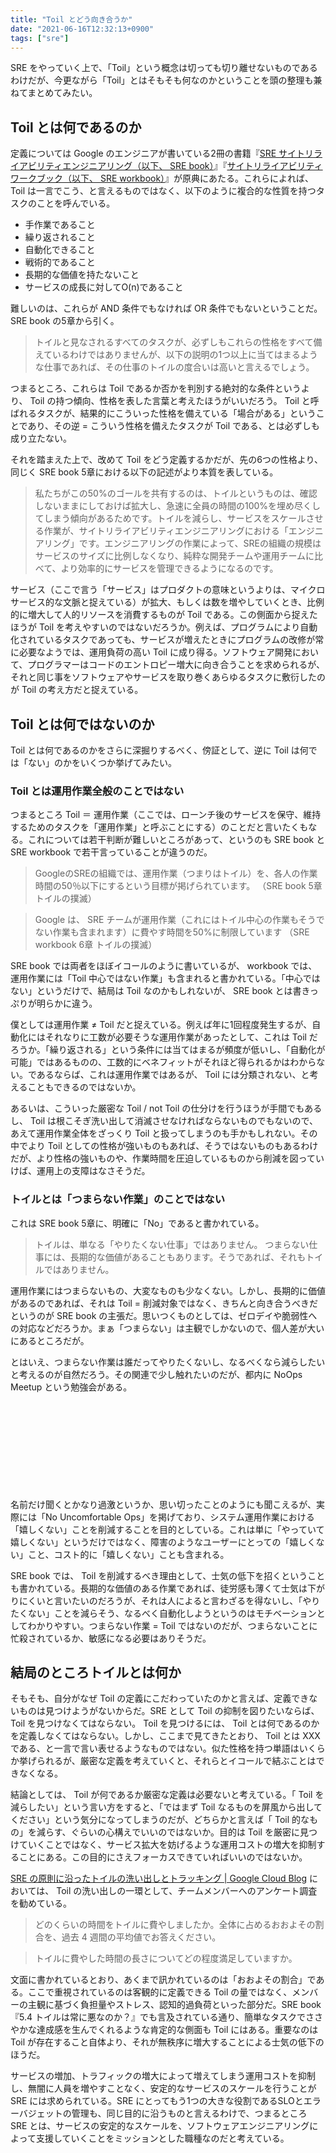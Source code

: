 ```yaml
---
title: "Toil とどう向き合うか"
date: "2021-06-16T12:32:13+0900"
tags: ["sre"]
---
```


SRE をやっていく上で、「Toil」という概念は切っても切り離せないものであるわけだが、今更ながら「Toil」とはそもそも何なのかということを頭の整理も兼ねてまとめてみたい。

## Toil とは何であるのか

定義については Google のエンジニアが書いている2冊の書籍『[SRE サイトリライアビリティエンジニアリング（以下、 SRE book）](https://www.oreilly.co.jp/books/9784873117911/)』『[サイトリライアビリティワークブック（以下、 SRE workbook）](https://www.oreilly.co.jp/books/9784873119137/)』が原典にあたる。これらによれば、 Toil は一言でこう、と言えるものではなく、以下のように複合的な性質を持つタスクのことを呼んでいる。

* 手作業であること
* 繰り返されること
* 自動化できること
* 戦術的であること
* 長期的な価値を持たないこと
* サービスの成長に対してO(n)であること

難しいのは、これらが AND 条件でもなければ OR 条件でもないということだ。 SRE book の5章から引く。

> トイルと見なされるすべてのタスクが、必ずしもこれらの性格をすべて備えているわけではありませんが、以下の説明の1つ以上に当てはまるような仕事であれば、その仕事のトイルの度合いは高いと言えるでしょう。

つまるところ、これらは Toil であるか否かを判別する絶対的な条件というより、 Toil の持つ傾向、性格を表した言葉と考えたほうがいいだろう。 Toil と呼ばれるタスクが、結果的にこういった性格を備えている「場合がある」ということであり、その逆 = こういう性格を備えたタスクが Toil である、とは必ずしも成り立たない。

それを踏まえた上で、改めて Toil をどう定義するかだが、先の6つの性格より、同じく SRE book 5章における以下の記述がより本質を表している。

> 私たちがこの50%のゴールを共有するのは、トイルというものは、確認しないままにしておけば拡大し、急速に全員の時間の100%を埋め尽くしてしまう傾向があるためです。トイルを減らし、サービスをスケールさせる作業が、サイトリライアビリティエンジニアリングにおける「エンジニアリング」です。エンジニアリングの作業によって、SREの組織の規模はサービスのサイズに比例しなくなり、純粋な開発チームや運用チームに比べて、より効率的にサービスを管理できるようになるのです。

サービス（ここで言う「サービス」はプロダクトの意味というよりは、マイクロサービス的な文脈と捉えている）が拡大、もしくは数を増やしていくとき、比例的に増大して人的リソースを消費するものが Toil である。この側面から捉えたほうが Toil を考えやすいのではないだろうか。例えば、プログラムにより自動化されているタスクであっても、サービスが増えたときにプログラムの改修が常に必要なようでは、運用負荷の高い Toil に成り得る。ソフトウェア開発において、プログラマーはコードのエントロピー増大に向き合うことを求められるが、それと同じ事をソフトウェアやサービスを取り巻くあらゆるタスクに敷衍したのが Toil の考え方だと捉えている。

## Toil とは何ではないのか

Toil とは何であるのかをさらに深掘りするべく、傍証として、逆に Toil は何では「ない」のかをいくつか挙げてみたい。

### Toil とは運用作業全般のことではない

つまるところ Toil ＝ 運用作業（ここでは、ローンチ後のサービスを保守、維持するためのタスクを「運用作業」と呼ぶことにする）のことだと言いたくもなる。これについては若干判断が難しいところがあって、というのも SRE book と SRE workbook で若干言っていることが違うのだ。

> GoogleのSREの組織では、運用作業（つまりはトイル）を、各人の作業時間の50％以下にするという目標が掲げられています。 （SRE book 5章 トイルの撲滅）


> Google は、 SRE チームが運用作業（これにはトイル中心の作業もそうでない作業も含まれます）に費やす時間を50%に制限しています （SRE workbook 6章 トイルの撲滅）

SRE book では両者をほぼイコールのように書いているが、 workbook では、運用作業には「Toil 中心ではない作業」も含まれると書かれている。「中心ではない」というだけで、結局は Toil なのかもしれないが、 SRE book とは書きっぷりが明らかに違う。

僕としては運用作業 ≠ Toil だと捉えている。例えば年に1回程度発生するが、自動化にはそれなりに工数が必要そうな運用作業があったとして、これは Toil だろうか。「繰り返される」という条件には当てはまるが頻度が低いし、「自動化が可能」ではあるものの、工数的にベネフィットがそれほど得られるかはわからない。であるならば、これは運用作業ではあるが、 Toil には分類されない、と考えることもできるのではないか。

あるいは、こういった厳密な Toil / not Toil の仕分けを行うほうが手間でもあるし、 Toil は根こそぎ洗い出して消滅させなければならないものでもないので、あえて運用作業全体をざっくり Toil と扱ってしまうのも手かもしれない。その中でより Toil としての性格が強いものもあれば、そうではないものもあるわけだが、より性格の強いものや、作業時間を圧迫しているものから削減を図っていけば、運用上の支障はなさそうだ。

### トイルとは「つまらない作業」のことではない

これは SRE book 5章に、明確に「No」であると書かれている。

> トイルは、単なる「やりたくない仕事」ではありません。
> つまらない仕事には、長期的な価値があることもあります。そうであれば、それもトイルではありません。

運用作業にはつまらないもの、大変なものも少なくない。しかし、長期的に価値があるのであれば、それは Toil = 削減対象ではなく、きちんと向き合うべきだというのが SRE book の主張だ。思いつくものとしては、ゼロデイや脆弱性への対応などだろうか。まぁ「つまらない」は主観でしかないので、個人差が大いにあるところだが。

とはいえ、つまらない作業は誰だってやりたくないし、なるべくなら減らしたいと考えるのが自然だろう。その関連で少し触れたいのだが、都内に NoOps Meetup という勉強会がある。

<div class="iframely-embed"><div class="iframely-responsive" style="height: 140px; padding-bottom: 0;"><a href="https://www.publickey1.jp/blog/18/noopsnoopsnoops_meetup_tokyo_1.html" data-iframely-url="//cdn.iframe.ly/t5s8un0?card=small"></a></div></div><script async src="//cdn.iframe.ly/embed.js" charset="utf-8"></script>

名前だけ聞くとかなり過激というか、思い切ったことのようにも聞こえるが、実際には「No Uncomfortable Ops」を掲げており、システム運用作業における「嬉しくない」ことを削減することを目的としている。これは単に「やっていて嬉しくない」というだけではなく、障害のようなユーザーにとっての「嬉しくない」こと、コスト的に「嬉しくない」ことも含まれる。

SRE book では、 Toil を削減するべき理由として、士気の低下を招くということも書かれている。長期的な価値のある作業であれば、徒労感も薄くて士気は下がりにくいと言いたいのだろうが、それは人によると言わざるを得ないし、「やりたくない」ことを減らそう、なるべく自動化しようというのはモチベーションとしてわかりやすい。つまらない作業 = Toil ではないのだが、つまらないことに忙殺されているか、敏感になる必要はありそうだ。

## 結局のところトイルとは何か

そもそも、自分がなぜ Toil の定義にこだわっていたのかと言えば、定義できないものは見つけようがないからだ。SRE として Toil の抑制を図りたいならば、 Toil を見つけなくてはならない。 Toil を見つけるには、 Toil とは何であるのかを定義しなくてはならない。しかし、ここまで見てきたとおり、 Toil とは XXX である、と一言で言い表せるようなものではない。似た性格を持つ単語はいくらか挙げられるが、厳密な定義を考えていくと、それらとイコールで結ぶことはできなくなる。

結論としては、 Toil が何であるか厳密な定義は必要ないと考えている。「 Toil を減らしたい」という言い方をすると、「ではまず Toil なるものを屏風から出してください」という気分になってしまうのだが、どちらかと言えば「 Toil 的なもの」を減らす、ぐらいの心構えでいいのではないか。目的は Toil を厳密に見つけていくことではなく、サービス拡大を妨げるような運用コストの増大を抑制することにある。この目的にさえフォーカスできていればいいのではないか。

[SRE の原則に沿ったトイルの洗い出しとトラッキング | Google Cloud Blog](https://cloud.google.com/blog/ja/products/gcp/identifying-and-tracking-Toil-using-sre-principles) においては、 Toil の洗い出しの一環として、チームメンバーへのアンケート調査を勧めている。

> どのくらいの時間をトイルに費やしましたか。全体に占めるおおよその割合を、過去 4 週間の平均値でお答えください。 

> トイルに費やした時間の長さについてどの程度満足していますか。 

文面に書かれているとおり、あくまで訊かれているのは「おおよその割合」である。ここで重視されているのは客観的に定義できる Toil の量ではなく、メンバーの主観に基づく負担量やストレス、認知的過負荷といった部分だ。SRE book 『5.4 トイルは常に悪なのか？』でも言及されている通り、簡単なタスクでささやかな達成感を生んでくれるような肯定的な側面も Toil にはある。重要なのは Toil が存在すること自体より、それが無秩序に増大することによる士気の低下のほうだ。

サービスの増加、トラフィックの増大によって増えてしまう運用コストを抑制し、無闇に人員を増やすことなく、安定的なサービスのスケールを行うことが SRE には求められている。SRE にとってもう1つの大きな役割であるSLOとエラーバジェットの管理も、同じ目的に沿うものと言えるわけで、つまるところ SRE とは、サービスの安定的なスケールを、ソフトウェアエンジニアリングによって支援していくことをミッションとした職種なのだと考えている。
